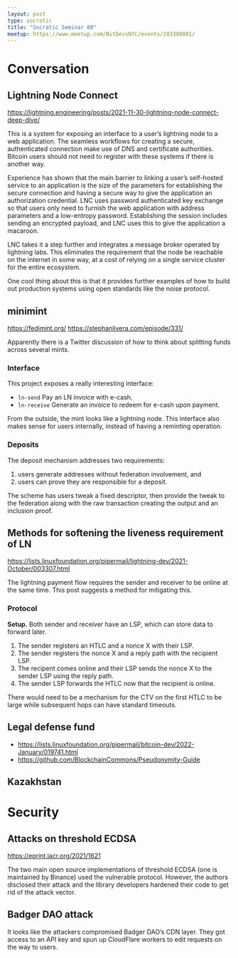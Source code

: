 ```yaml
---
layout: post
type: socratic
title: "Socratic Seminar 00"
meetup: https://www.meetup.com/BitDevsNYC/events/283380081/
---
```



# Conversation

## Lightning Node Connect

<https://lightning.engineering/posts/2021-11-30-lightning-node-connect-deep-dive/>

This is a system for exposing an interface to a user&rsquo;s lightning node to a web
application.  The seamless workflows for creating a secure, authenticated
connection make use of DNS and certificate authorities.  Bitcoin users should
not need to register with these systems if there is another way.

Experience has shown that the main barrier to linking a user&rsquo;s self-hosted
service to an application is the size of the parameters for establishing the
secure connection and having a secure way to give the application an
authorization credential.  LNC uses password authenticated key exchange so that
users only need to furnish the web application with address parameters and a
low-entropy password.  Establishing the session includes sending an encrypted
payload, and LNC uses this to give the application a macaroon.

LNC takes it a step further and integrates a message broker operated by
lightning labs.  This eliminates the requirement that the node be reachable on
the internet in some way, at a cost of relying on a single service cluster for
the entire ecosystem.

One cool thing about this is that it provides further examples of how to build
out production systems using open standards like the noise protocol.

## minimint

<https://fedimint.org/>
<https://stephanlivera.com/episode/331/>

Apparently there is a Twitter discussion of how to think about splitting funds
across several mints.

### Interface

This project exposes a really interesting interface:

-   `ln-send` Pay an LN invoice with e-cash.
-   `ln-receive` Generate an invoice to redeem for e-cash upon payment.

From the outside, the mint looks like a lightning node.  This interface also
makes sense for users internally, instead of having a reminting operation.

### Deposits

The deposit mechanism addresses two requirements:

1.  users generate addresses without federation involvement, and
2.  users can prove they are responsible for a deposit.

The scheme has users tweak a fixed descriptor, then provide the tweak to the
federation along with the raw transaction creating the output and an inclusion
proof.

## Methods for softening the liveness requirement of LN

<https://lists.linuxfoundation.org/pipermail/lightning-dev/2021-October/003307.html>

The lightning payment flow requires the sender and receiver to be online at the
same time.  This post suggests a method for mitigating this.


### Protocol

**Setup.** Both sender and receiver have an LSP, which can store data to forward later.

1.  The sender registers an HTLC and a nonce X with their LSP.
2.  The sender registers the nonce X and a reply path with the recipient LSP.
3.  The recipent comes online and their LSP sends the nonce X to the sender LSP using the reply path.
4.  The sender LSP forwards the HTLC now that the recipient is online.

There would need to be a mechanism for the CTV on the first HTLC to be large
while subsequent hops can have standard timeouts.

## Legal defense fund

-   <https://lists.linuxfoundation.org/pipermail/bitcoin-dev/2022-January/019741.html>
-   <https://github.com/BlockchainCommons/Pseudonymity-Guide>

## Kazakhstan

# Security

## Attacks on threshold ECDSA

<https://eprint.iacr.org/2021/1621>

The two main open source implementations of threshold ECDSA (one is maintained
by Binance) used the vulnerable protocol.  However, the authors disclosed their
attack and the library developers hardened their code to get rid of the attack
vector.

## Badger DAO attack

It looks like the attackers compromised Badger DAO&rsquo;s CDN layer.  They got access
to an API key and spun up CloudFlare workers to edit requests on the way to
users.
